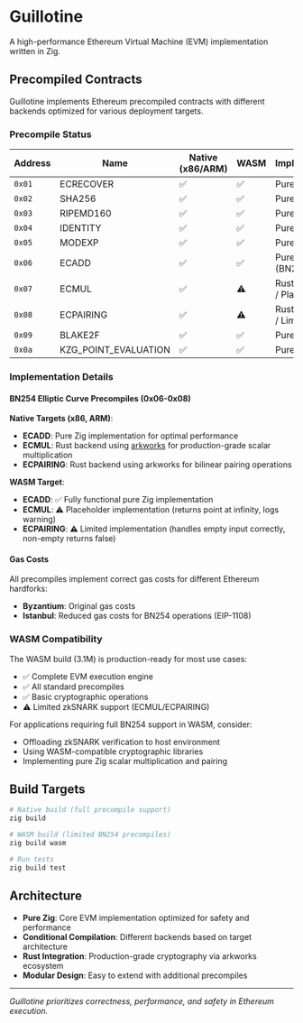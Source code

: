 # Guillotine

A high-performance Ethereum Virtual Machine (EVM) implementation written in Zig.

## Precompiled Contracts

Guillotine implements Ethereum precompiled contracts with different backends optimized for various deployment targets.

### Precompile Status

| Address | Name | Native (x86/ARM) | WASM | Implementation |
|---------|------|------------------|------|----------------|
| `0x01` | ECRECOVER | ✅ | ✅ | Pure Zig |
| `0x02` | SHA256 | ✅ | ✅ | Pure Zig |
| `0x03` | RIPEMD160 | ✅ | ✅ | Pure Zig |
| `0x04` | IDENTITY | ✅ | ✅ | Pure Zig |
| `0x05` | MODEXP | ✅ | ✅ | Pure Zig |
| `0x06` | ECADD | ✅ | ✅ | Pure Zig (BN254) |
| `0x07` | ECMUL | ✅ | ⚠️ | Rust (arkworks) / Placeholder |
| `0x08` | ECPAIRING | ✅ | ⚠️ | Rust (arkworks) / Limited |
| `0x09` | BLAKE2F | ✅ | ✅ | Pure Zig |
| `0x0a` | KZG_POINT_EVALUATION | ✅ | ✅ | Pure Zig |

### Implementation Details

#### BN254 Elliptic Curve Precompiles (0x06-0x08)

**Native Targets (x86, ARM)**:
- **ECADD**: Pure Zig implementation for optimal performance
- **ECMUL**: Rust backend using [arkworks](https://arkworks.rs/) for production-grade scalar multiplication
- **ECPAIRING**: Rust backend using arkworks for bilinear pairing operations

**WASM Target**:
- **ECADD**: ✅ Fully functional pure Zig implementation
- **ECMUL**: ⚠️ Placeholder implementation (returns point at infinity, logs warning)
- **ECPAIRING**: ⚠️ Limited implementation (handles empty input correctly, non-empty returns false)

#### Gas Costs

All precompiles implement correct gas costs for different Ethereum hardforks:
- **Byzantium**: Original gas costs
- **Istanbul**: Reduced gas costs for BN254 operations (EIP-1108)

### WASM Compatibility

The WASM build (3.1M) is production-ready for most use cases:
- ✅ Complete EVM execution engine
- ✅ All standard precompiles
- ✅ Basic cryptographic operations
- ⚠️ Limited zkSNARK support (ECMUL/ECPAIRING)

For applications requiring full BN254 support in WASM, consider:
- Offloading zkSNARK verification to host environment
- Using WASM-compatible cryptographic libraries
- Implementing pure Zig scalar multiplication and pairing

## Build Targets

```bash
# Native build (full precompile support)
zig build

# WASM build (limited BN254 precompiles)
zig build wasm

# Run tests
zig build test
```

## Architecture

- **Pure Zig**: Core EVM implementation optimized for safety and performance
- **Conditional Compilation**: Different backends based on target architecture
- **Rust Integration**: Production-grade cryptography via arkworks ecosystem
- **Modular Design**: Easy to extend with additional precompiles

---

*Guillotine prioritizes correctness, performance, and safety in Ethereum execution.*